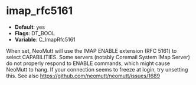 # imap_rfc5161

- **Default**: yes
- **Flags**: DT_BOOL
- **Variable**: C_ImapRfc5161

When set, NeoMutt will use the IMAP ENABLE extension (RFC 5161) to
select CAPABILITIES. Some servers (notably Coremail System IMap Server) do
not properly respond to ENABLE commands, which might cause NeoMutt to hang.
If your connection seems to freeze at login, try unsetting this. See also
https://github.com/neomutt/neomutt/issues/1689

